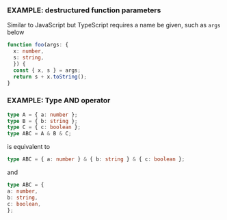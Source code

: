 
### EXAMPLE: destructured function parameters
Similar to JavaScript but TypeScript requires a name be given, such as `args` below 

```TypeScript
function foo(args: {
  x: number,
  s: string, 
  }) {
  const { x, s } = args;
  return s + x.toString();
}
```

### EXAMPLE: Type AND operator

```TypeScript
type A = { a: number };
type B = { b: string };
type C = { c: boolean };
type ABC = A & B & C;
```
is equivalent to 

```TypeScript
type ABC = { a: number } & { b: string } & { c: boolean };
```
 and 

 ```TypeScript
type ABC = {
a: number,
b: string,
c: boolean,
};
```
